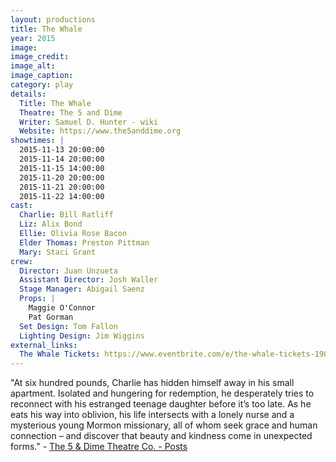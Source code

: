 ```yaml
---
layout: productions
title: The Whale
year: 2015
image:
image_credit: 
image_alt:
image_caption:
category: play
details:
  Title: The Whale
  Theatre: The 5 and Dime
  Writer: Samuel D. Hunter - wiki
  Website: https://www.the5anddime.org
showtimes: |
  2015-11-13 20:00:00
  2015-11-14 20:00:00
  2015-11-15 14:00:00
  2015-11-20 20:00:00
  2015-11-21 20:00:00
  2015-11-22 14:00:00
cast:
  Charlie: Bill Ratliff
  Liz: Alix Bond
  Ellie: Olivia Rose Bacon
  Elder Thomas: Preston Pittman
  Mary: Staci Grant
crew:
  Director: Juan Unzueta
  Assistant Director: Josh Waller
  Stage Manager: Abigail Saenz
  Props: |
    Maggie O'Connor
    Pat Gorman
  Set Design: Tom Fallon
  Lighting Design: Jim Wiggins
external_links:
  The Whale Tickets: https://www.eventbrite.com/e/the-whale-tickets-19043435428
---
```

"At six hundred pounds, Charlie has hidden himself away in his small apartment. Isolated and hungering for redemption, he desperately tries to reconnect with his estranged teenage daughter before it’s too late. As he eats his way into oblivion, his life intersects with a lonely nurse and a mysterious young Mormon missionary, all of whom seek grace and human connection – and discover that beauty and kindness come in unexpected forms." - [The 5 & Dime Theatre Co. - Posts](https://www.facebook.com/The5andDime/posts/1076410805710848)
